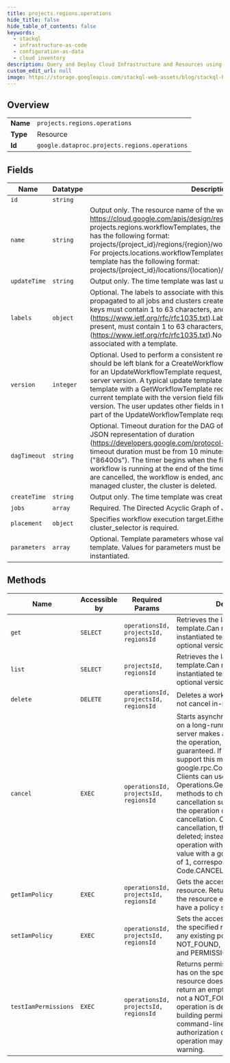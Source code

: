 ```yaml
---
title: projects.regions.operations
hide_title: false
hide_table_of_contents: false
keywords:
  - stackql
  - infrastructure-as-code
  - configuration-as-data
  - cloud inventory
description: Query and Deploy Cloud Infrastructure and Resources using SQL
custom_edit_url: null
image: https://storage.googleapis.com/stackql-web-assets/blog/stackql-blog-post-featured-image.png
---
```

  
    

## Overview
<table><tbody>
<tr><td><b>Name</b></td><td><code>projects.regions.operations</code></td></tr>
<tr><td><b>Type</b></td><td>Resource</td></tr>
<tr><td><b>Id</b></td><td><code>google.dataproc.projects.regions.operations</code></td></tr>
</tbody></table>

## Fields
| Name | Datatype | Description |
| ---- | -------- | ----------- |
| `id` | `string` |  |
| `name` | `string` | Output only. The resource name of the workflow template, as described in https://cloud.google.com/apis/design/resource_names. For projects.regions.workflowTemplates, the resource name of the template has the following format: projects/{project_id}/regions/{region}/workflowTemplates/{template_id} For projects.locations.workflowTemplates, the resource name of the template has the following format: projects/{project_id}/locations/{location}/workflowTemplates/{template_id} |
| `updateTime` | `string` | Output only. The time template was last updated. |
| `labels` | `object` | Optional. The labels to associate with this template. These labels will be propagated to all jobs and clusters created by the workflow instance.Label keys must contain 1 to 63 characters, and must conform to RFC 1035 (https://www.ietf.org/rfc/rfc1035.txt).Label values may be empty, but, if present, must contain 1 to 63 characters, and must conform to RFC 1035 (https://www.ietf.org/rfc/rfc1035.txt).No more than 32 labels can be associated with a template. |
| `version` | `integer` | Optional. Used to perform a consistent read-modify-write.This field should be left blank for a CreateWorkflowTemplate request. It is required for an UpdateWorkflowTemplate request, and must match the current server version. A typical update template flow would fetch the current template with a GetWorkflowTemplate request, which will return the current template with the version field filled in with the current server version. The user updates other fields in the template, then returns it as part of the UpdateWorkflowTemplate request. |
| `dagTimeout` | `string` | Optional. Timeout duration for the DAG of jobs, expressed in seconds (see JSON representation of duration (https://developers.google.com/protocol-buffers/docs/proto3#json)). The timeout duration must be from 10 minutes ("600s") to 24 hours ("86400s"). The timer begins when the first job is submitted. If the workflow is running at the end of the timeout period, any remaining jobs are cancelled, the workflow is ended, and if the workflow was running on a managed cluster, the cluster is deleted. |
| `createTime` | `string` | Output only. The time template was created. |
| `jobs` | `array` | Required. The Directed Acyclic Graph of Jobs to submit. |
| `placement` | `object` | Specifies workflow execution target.Either managed_cluster or cluster_selector is required. |
| `parameters` | `array` | Optional. Template parameters whose values are substituted into the template. Values for parameters must be provided when the template is instantiated. |
## Methods
| Name | Accessible by | Required Params | Description |
| ---- | ------------- | --------------- | ----------- |
| `get` | `SELECT` | `operationsId, projectsId, regionsId` | Retrieves the latest workflow template.Can retrieve previously instantiated template by specifying optional version parameter. |
| `list` | `SELECT` | `projectsId, regionsId` | Retrieves the latest workflow template.Can retrieve previously instantiated template by specifying optional version parameter. |
| `delete` | `DELETE` | `operationsId, projectsId, regionsId` | Deletes a workflow template. It does not cancel in-progress workflows. |
| `cancel` | `EXEC` | `operationsId, projectsId, regionsId` | Starts asynchronous cancellation on a long-running operation. The server makes a best effort to cancel the operation, but success is not guaranteed. If the server doesn't support this method, it returns google.rpc.Code.UNIMPLEMENTED. Clients can use Operations.GetOperation or other methods to check whether the cancellation succeeded or whether the operation completed despite cancellation. On successful cancellation, the operation is not deleted; instead, it becomes an operation with an Operation.error value with a google.rpc.Status.code of 1, corresponding to Code.CANCELLED. |
| `getIamPolicy` | `EXEC` | `operationsId, projectsId, regionsId` | Gets the access control policy for a resource. Returns an empty policy if the resource exists and does not have a policy set. |
| `setIamPolicy` | `EXEC` | `operationsId, projectsId, regionsId` | Sets the access control policy on the specified resource. Replaces any existing policy.Can return NOT_FOUND, INVALID_ARGUMENT, and PERMISSION_DENIED errors. |
| `testIamPermissions` | `EXEC` | `operationsId, projectsId, regionsId` | Returns permissions that a caller has on the specified resource. If the resource does not exist, this will return an empty set of permissions, not a NOT_FOUND error.Note: This operation is designed to be used for building permission-aware UIs and command-line tools, not for authorization checking. This operation may "fail open" without warning. |
